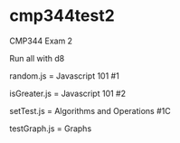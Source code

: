 # cmp344test2
CMP344 Exam 2

Run all with d8

random.js    = Javascript 101 #1<p>
isGreater.js = Javascript 101 #2<p>
setTest.js   = Algorithms and Operations #1C<p>
testGraph.js = Graphs<p>
